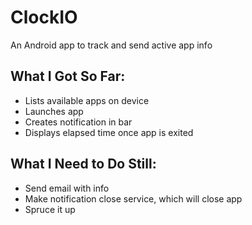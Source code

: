 # ClockIO

An Android app to track and send active app info

## What I Got So Far:
* Lists available apps on device
* Launches app
* Creates notification in bar
* Displays elapsed time once app is exited

## What I Need to Do Still:
* Send email with info
* Make notification close service, which will close app
* Spruce it up